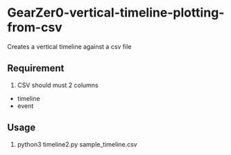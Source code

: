 # GearZer0-vertical-timeline-plotting-from-csv
Creates a vertical timeline against a csv file

## Requirement
1. CSV should must 2 columns
- timeline
- event

## Usage
1. python3 timeline2.py sample_timeline.csv
